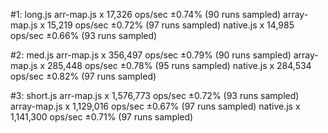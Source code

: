 #1: long.js
  arr-map.js x 17,326 ops/sec ±0.74% (90 runs sampled)
  array-map.js x 15,219 ops/sec ±0.72% (97 runs sampled)
  native.js x 14,985 ops/sec ±0.66% (93 runs sampled)

#2: med.js
  arr-map.js x 356,497 ops/sec ±0.79% (90 runs sampled)
  array-map.js x 285,448 ops/sec ±0.78% (95 runs sampled)
  native.js x 284,534 ops/sec ±0.82% (97 runs sampled)

#3: short.js
  arr-map.js x 1,576,773 ops/sec ±0.72% (93 runs sampled)
  array-map.js x 1,129,016 ops/sec ±0.67% (97 runs sampled)
  native.js x 1,141,300 ops/sec ±0.71% (97 runs sampled)
